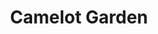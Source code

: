 --- 
title: "Camelot Garden"
publishdate: "2019-8-25T16:48:46+02:00"
src: "https://365manga.net/manga/camelot-garden"
image: "https://data.365manga.net/images/thumbnails/6407-camelot-garden.jpg"
description: "Through the looking glass into Camelot Garden, falls a boy named Ryu, whose purpose is to crush this weird, semi-malignant fantasy world. Oh yeah, and the below is a direct quote from the beginning of the story. The Lady of Shallot by Alfred Lord Tennyson There she weaves by night and day A magic web with colours gay. She has heard a whisper say, A curse is on her if…"
---
